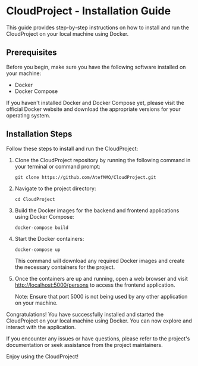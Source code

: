 # CloudProject - Installation Guide

This guide provides step-by-step instructions on how to install and run the CloudProject on your local machine using Docker.

## Prerequisites

Before you begin, make sure you have the following software installed on your machine:

- Docker
- Docker Compose

If you haven't installed Docker and Docker Compose yet, please visit the official Docker website and download the appropriate versions for your operating system.

## Installation Steps

Follow these steps to install and run the CloudProject:

1. Clone the CloudProject repository by running the following command in your terminal or command prompt:
   ```
   git clone https://github.com/AtefMMO/CloudProject.git
   ```

2. Navigate to the project directory:
   ```
   cd CloudProject
   ```

3. Build the Docker images for the backend and frontend applications using Docker Compose:
   ```
   docker-compose build
   ```

4. Start the Docker containers:
   ```
   docker-compose up
   ```

   This command will download any required Docker images and create the necessary containers for the project.

5. Once the containers are up and running, open a web browser and visit [http://localhost:5000/persons](http://localhost:5000/persons) to access the frontend application.

   Note: Ensure that port 5000 is not being used by any other application on your machine.

Congratulations! You have successfully installed and started the CloudProject on your local machine using Docker. You can now explore and interact with the application.

If you encounter any issues or have questions, please refer to the project's documentation or seek assistance from the project maintainers.

Enjoy using the CloudProject!

